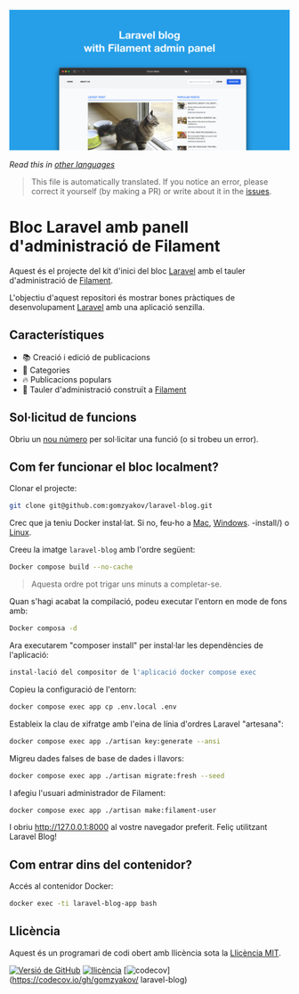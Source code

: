 ![Bloc de Laravel amb panell d'administració de Filament](../docs/social-preview-en.png)

_Read this in [other languages](./Translations.md)_

>This file is automatically translated. If you notice an error, please correct it yourself (by making a PR) or write about it in the [issues](https://github.com/gomzyakov/laravel-blog/issues).

# Bloc Laravel amb panell d'administració de Filament

Aquest és el projecte del kit d'inici del bloc [Laravel](https://laravel.com) amb el tauler d'administració de [Filament](https://filamentphp.com).

L'objectiu d'aquest repositori és mostrar bones pràctiques de desenvolupament [Laravel](https://laravel.com) amb una aplicació senzilla.

## Característiques

- 📚 Creació i edició de publicacions
- 🥑 Categories
- 🔥 Publicacions populars
- 🎉 Tauler d'administració construït a [Filament](https://filamentphp.com)

## Sol·licitud de funcions

Obriu un [nou número](https://github.com/gomzyakov/laravel-blog/issues/new) per sol·licitar una funció (o si trobeu un error).

## Com fer funcionar el bloc localment?

Clonar el projecte:

```bash
git clone git@github.com:gomzyakov/laravel-blog.git
```

Crec que ja teniu Docker instal·lat. Si no, feu-ho a [Mac](https://docs.docker.com/desktop/install/mac-install/), [Windows](https://docs.docker.com/desktop/install/windows). -install/) o [Linux](https://docs.docker.com/desktop/install/linux-install/).

Creeu la imatge `laravel-blog` amb l'ordre següent:

```bash
Docker compose build --no-cache
```

> Aquesta ordre pot trigar uns minuts a completar-se.

Quan s'hagi acabat la compilació, podeu executar l'entorn en mode de fons amb:

```bash
Docker composa -d
```

Ara executarem "composer install" per instal·lar les dependències de l'aplicació:

```bash
instal·lació del compositor de l'aplicació docker compose exec
```

Copieu la configuració de l'entorn:

```bash
docker compose exec app cp .env.local .env
```

Estableix la clau de xifratge amb l'eina de línia d'ordres Laravel "artesana":

```bash
docker compose exec app ./artisan key:generate --ansi
```

Migreu dades falses de base de dades i llavors:

```bash
docker compose exec app ./artisan migrate:fresh --seed
```

I afegiu l'usuari administrador de Filament:

```bash
docker compose exec app ./artisan make:filament-user
```

I obriu http://127.0.0.1:8000 al vostre navegador preferit. Feliç utilitzant Laravel Blog!

## Com entrar dins del contenidor?

Accés al contenidor Docker:

```bash
docker exec -ti laravel-blog-app bash
```

## Llicència

Aquest és un programari de codi obert amb llicència sota la [Llicència MIT](https://github.com/gomzyakov/php-code-style/blob/main/LICENSE).


[![Versió de GitHub](https://img.shields.io/github/release/gomzyakov/laravel-blog.svg)](https://github.com/gomzyakov/laravel-blog/releases/latest)
[![llicència](https://img.shields.io/badge/License-MIT-green.svg)](https://github.com/gomzyakov/laravel-blog/blob/development/LICENSE)
[![codecov](https://codecov.io/gh/gomzyakov/laravel-blog/branch/main/graph/badge.svg?token=4CYTVMVUYV)](https://codecov.io/gh/gomzyakov/ laravel-blog)
